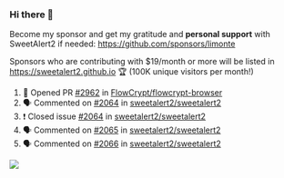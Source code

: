 ### Hi there 👋

Become my sponsor and get my gratitude and **personal support** with SweetAlert2 if needed: https://github.com/sponsors/limonte

Sponsors who are contributing with $19/month or more will be listed in https://sweetalert2.github.io 🏆 (100K unique visitors per month!)

<!--START_SECTION:activity-->
1. 💪 Opened PR [#2962](https://github.com//FlowCrypt/flowcrypt-browser/pull/2962) in [FlowCrypt/flowcrypt-browser](https://github.com//FlowCrypt/flowcrypt-browser)
2. 🗣 Commented on [#2064](https://github.com//sweetalert2/sweetalert2/issues/2064) in [sweetalert2/sweetalert2](https://github.com//sweetalert2/sweetalert2)
3. ❗️ Closed issue [#2064](https://github.com//sweetalert2/sweetalert2/issues/2064) in [sweetalert2/sweetalert2](https://github.com//sweetalert2/sweetalert2)
4. 🗣 Commented on [#2065](https://github.com//sweetalert2/sweetalert2/issues/2065) in [sweetalert2/sweetalert2](https://github.com//sweetalert2/sweetalert2)
5. 🗣 Commented on [#2066](https://github.com//sweetalert2/sweetalert2/issues/2066) in [sweetalert2/sweetalert2](https://github.com//sweetalert2/sweetalert2)
<!--END_SECTION:activity-->

![](https://github-readme-stats.vercel.app/api?username=limonte&theme=vue&show_icons=true)
